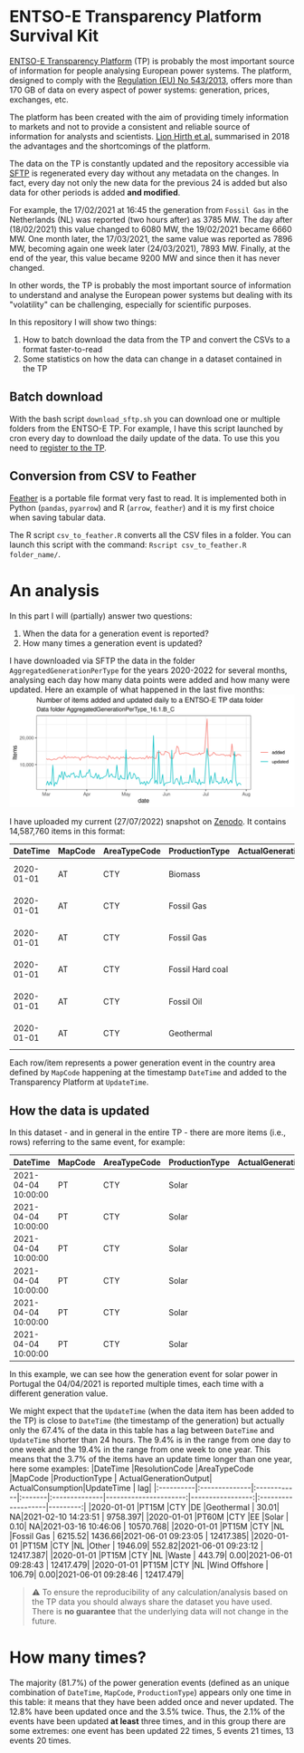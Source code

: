 # ENTSO-E Transparency Platform Survival Kit

[ENTSO-E Transparency Platform](https://transparency.entsoe.eu/) (TP) is probably the most important source of information for people analysing European power systems. The platform, designed to comply with the [Regulation (EU) No 543/2013](https://eur-lex.europa.eu/LexUriServ/LexUriServ.do?uri=OJ:L:2013:163:0001:0012:EN:PDF), offers more than 170 GB of data on every aspect of power systems: generation, prices, exchanges, etc.

The platform has been created with the aim of providing timely information to markets and not to provide a consistent and reliable source of information for analysts and scientists. [Lion Hirth et al.](https://www.sciencedirect.com/science/article/pii/S0306261918306068) summarised in 2018 the advantages and the shortcomings of the platform.

The data on the TP is constantly updated and the repository accessible via [SFTP](https://transparency.entsoe.eu/content/static_content/Static%20content/knowledge%20base/SFTP-Transparency_Docs.html) is regenerated every day without any metadata on the changes. In fact, every day not only the new data for the previous 24 is added but also data for other periods is added **and modified**.

For example, the 17/02/2021 at 16:45 the generation from `Fossil Gas` in the Netherlands (NL) was reported (two hours after) as 3785 MW. The day after (18/02/2021) this value changed to 6080 MW, the 19/02/2021 became 6660 MW. One month later, the 17/03/2021, the same value was reported as 7896 MW, becoming again one week later (24/03/2021), 7893 MW. Finally, at the end of the year, this value became 9200 MW and since then it has never changed. 

In other words, the TP is probably the most important source of information to understand and analyse the European power systems but dealing with its "volatility" can be challenging, especially for scientific purposes. 

In this repository I will show two things:
  1. How to batch download the data from the TP and convert the CSVs to a format faster-to-read
  2. Some statistics on how the data can change in a dataset contained in the TP

## Batch download

With the bash script `download_sftp.sh` you can download one or multiple folders from the ENTSO-E TP. For example, I have this script launched by cron every day to download the daily update of the data. 
To use this you need to [register to the TP](https://transparency.entsoe.eu/usrm/user/createPublicUser).


## Conversion from CSV to Feather
[Feather](https://arrow.apache.org/docs/python/feather.html) is a portable file format very fast to read. It is implemented both in Python (`pandas`, `pyarrow`) and R (`arrow`, `feather`) and it is my first choice when saving tabular data. 

The R script `csv_to_feather.R` converts all the CSV files in a folder. 
You can launch this script with the command: `Rscript csv_to_feather.R folder_name/`. 

# An analysis

In this part I will (partially) answer two questions: 
1.   When the data for a generation event is reported?
2.   How many times a generation event is updated?

I have downloaded via SFTP the data in the folder `AggregatedGenerationPerType` for the years 2020-2022 for several months, analysing each day how many data points were added and how many were updated. Here an example of what happened in the last five months:
![Screenshot](figs/items-updates_added_20220301_20220728.png)

I have uploaded my current (27/07/2022) snapshot on [Zenodo](https://doi.org/10.5281/zenodo.6939101). It contains 14,587,760 items in this format:

|DateTime   |MapCode |AreaTypeCode |ProductionType   | ActualGenerationOutput|UpdateTime          |ResolutionCode | ActualConsumption|id                             |
|:----------|:-------|:------------|:----------------|----------------------:|:-------------------|:--------------|-----------------:|:------------------------------|
|2020-01-01 |AT      |CTY          |Biomass          |                 208.00|2020-01-01 02:17:40 |PT15M          |                 0|1577836800-AT-Biomass          |
|2020-01-01 |AT      |CTY          |Fossil Gas       |                1797.60|2020-04-01 03:46:12 |PT15M          |                 0|1577836800-AT-Fossil Gas       |
|2020-01-01 |AT      |CTY          |Fossil Gas       |                1762.40|2022-02-17 15:16:10 |PT15M          |                 0|1577836800-AT-Fossil Gas       |
|2020-01-01 |AT      |CTY          |Fossil Hard coal |                 160.00|2020-01-03 11:20:16 |PT15M          |                 0|1577836800-AT-Fossil Hard coal |
|2020-01-01 |AT      |CTY          |Fossil Oil       |                   0.00|2020-01-01 02:17:41 |PT15M          |                 0|1577836800-AT-Fossil Oil       |
|2020-01-01 |AT      |CTY          |Geothermal       |                   0.07|2020-01-01 02:17:39 |PT15M          |                 0|1577836800-AT-Geothermal       |

Each row/item represents a power generation event in the country area defined by `MapCode` happening at the timestamp `DateTime` and added to the Transparency Platform at `UpdateTime`. 

## How the data is updated

In this dataset - and in general in the entire TP - there are more items (i.e., rows) referring to the same event, for example:

|DateTime            |MapCode |AreaTypeCode |ProductionType | ActualGenerationOutput|UpdateTime          |ResolutionCode | ActualConsumption|id                  |
|:-------------------|:-------|:------------|:--------------|----------------------:|:-------------------|:--------------|-----------------:|:-------------------|
|2021-04-04 10:00:00 |PT      |CTY          |Solar          |                  548.6|2021-04-06 19:21:24 |PT60M          |                NA|1617530400-PT-Solar |
|2021-04-04 10:00:00 |PT      |CTY          |Solar          |                  548.7|2021-04-12 06:53:42 |PT60M          |                NA|1617530400-PT-Solar |
|2021-04-04 10:00:00 |PT      |CTY          |Solar          |                  537.2|2021-04-18 12:51:40 |PT60M          |                NA|1617530400-PT-Solar |
|2021-04-04 10:00:00 |PT      |CTY          |Solar          |                  537.3|2021-04-25 22:57:33 |PT60M          |                NA|1617530400-PT-Solar |
|2021-04-04 10:00:00 |PT      |CTY          |Solar          |                  536.7|2021-05-03 05:03:56 |PT60M          |                NA|1617530400-PT-Solar |
|2021-04-04 10:00:00 |PT      |CTY          |Solar          |                  535.3|2021-05-15 20:56:27 |PT60M          |                NA|1617530400-PT-Solar |

In this example, we can see how the generation event for solar power in Portugal the 04/04/2021 is reported multiple times, each time with a different generation value. 

We might expect that the `UpdateTime` (when the data item has been added to the TP) is close to  `DateTime` (the timestamp of the generation) but actually only the 67.4% of the data in this table has a lag between `DateTime` and `UpdateTime` shorter than 24 hours. The 9.4% is in the range from one day to one week and the 19.4% in the range from one week to one year. This means that the 3.7% of the items have an update time longer than one year, here some examples:
|DateTime   |ResolutionCode |AreaTypeCode |MapCode |ProductionType | ActualGenerationOutput| ActualConsumption|UpdateTime          |       lag|
|:----------|:--------------|:------------|:-------|:--------------|----------------------:|-----------------:|:-------------------|---------:|
|2020-01-01 |PT15M          |CTY          |DE      |Geothermal     |                  30.01|                NA|2021-02-10 14:23:51 |  9758.397|
|2020-01-01 |PT60M          |CTY          |EE      |Solar          |                   0.10|                NA|2021-03-16 10:46:06 | 10570.768|
|2020-01-01 |PT15M          |CTY          |NL      |Fossil Gas     |                6215.52|           1436.66|2021-06-01 09:23:05 | 12417.385|
|2020-01-01 |PT15M          |CTY          |NL      |Other          |                1946.09|            552.82|2021-06-01 09:23:12 | 12417.387|
|2020-01-01 |PT15M          |CTY          |NL      |Waste          |                 443.79|              0.00|2021-06-01 09:28:43 | 12417.479|
|2020-01-01 |PT15M          |CTY          |NL      |Wind Offshore  |                 106.79|              0.00|2021-06-01 09:28:46 | 12417.479|

> :warning: To ensure the reproducibility of any calculation/analysis based on the TP data you should always share the dataset you have used. There is **no guarantee** that the underlying data will not change in the future.

# How many times? 

The majority (81.7%) of the power generation events (defined as an unique combination of `DateTime`, `MapCode`, `ProductionType`) appears only one time in this table: it means that they have been added once and never updated. The 12.8% have been updated once and the 3.5% twice. Thus, the 2.1% of the events have been updated **at least** three times, and in this group there are some extremes: one event has been updated 22 times, 5 events 21 times, 13 events 20 times. 